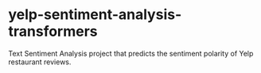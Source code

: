 # yelp-sentiment-analysis-transformers
Text Sentiment Analysis project that predicts the sentiment polarity of Yelp restaurant reviews.

